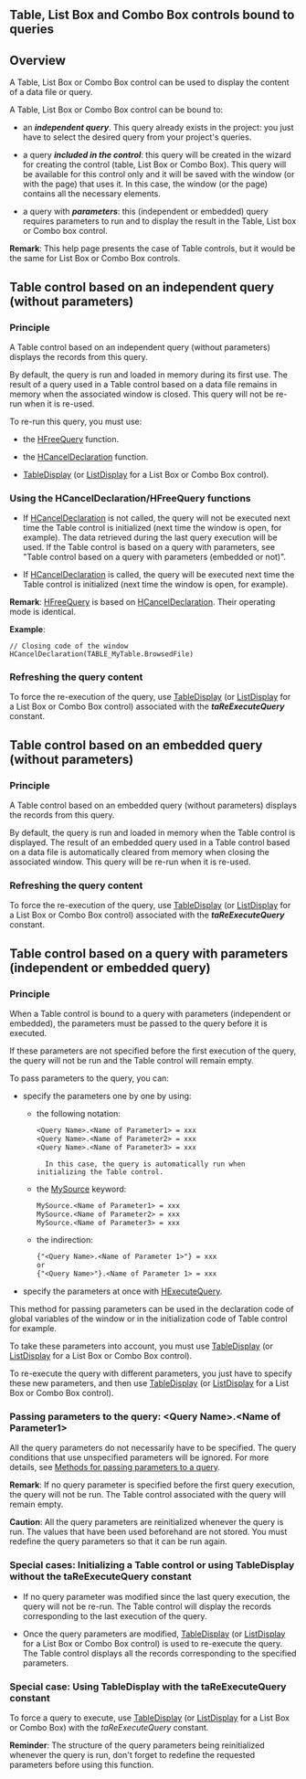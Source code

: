 
## Table, List Box and Combo Box controls bound to queries
			



<a name="NOTE1"></a>
<a name="NOTE1_1"></a>


## Overview
<a name="overview_ELTTEXTE000267"></a>
A Table, List Box or Combo Box control can be used to display the content of a data file or query.

A Table, List Box or Combo Box control can be bound to:

- an ***independent query***. This query already exists in the project: you just have to select the desired query from your project's queries.

- a query ***included in the control***: this query will be created in the wizard for creating the control (table, List Box or Combo Box). This query will be available for this control only and it will be saved with the window (or with the page) that uses it. In this case, the window (or the page) contains all the necessary elements.

- a query with ***parameters***: this (independent or embedded) query requires parameters to run and to display the result in the Table, List box or Combo box control.




**Remark**: This help page presents the case of Table controls, but it would be the same for List Box or Combo Box controls.



<a name="NOTE2"></a>
<a name="NOTE2_1"></a>


## Table control based on an independent query (without parameters)
<a name="table_control_based_independent_query_without_parameters_ELTTEXTE000291"></a>


### Principle
<a name="principle_ELTPARAGRAPHE000037"></a>

A Table control based on an independent query (without parameters) displays the records from this query.

By default, the query is run and loaded in memory during its first use. The result of a query used in a Table control based on a data file remains in memory when the associated window is closed. This query will not be re-run when it is re-used.

To re-run this query, you must use:

- the [HFreeQuery](../WDLang4/1000019374.md) function.

- the [HCancelDeclaration](../WDLang4/3044174.md) function.

- [TableDisplay](../WDLang1/3074003.md) (or [ListDisplay](../WDLang1/3049005.md) for a List Box or Combo Box control).



<a name="NOTE2_2"></a>


### Using the HCancelDeclaration/HFreeQuery functions
<a name="using_the_hcanceldeclarationhfreequery_functions_ELTPARAGRAPHE000065"></a>

- If [HCancelDeclaration](../WDLang4/3044174.md) is not called, the query will not be executed next time the Table control is initialized (next time the window is open, for example). The data retrieved during the last query execution will be used. If the Table control is based on a query with parameters, see "Table control based on a query with parameters (embedded or not)".

- If [HCancelDeclaration](../WDLang4/3044174.md) is called, the query will be executed next time the Table control is initialized (next time the window is open, for example).




**Remark**: [HFreeQuery](../WDLang4/1000019374.md) is based on [HCancelDeclaration](../WDLang4/3044174.md). Their operating mode is identical. 

**Example**: 


```wl
// Closing code of the window
HCancelDeclaration(TABLE_MyTable.BrowsedFile)
```

<a name="NOTE2_3"></a>


### Refreshing the query content
<a name="refreshing_the_query_content_ELTPARAGRAPHE000093"></a>

To force the re-execution of the query, use [TableDisplay](../WDLang1/3074003.md) (or [ListDisplay](../WDLang1/3049005.md) for a List Box or Combo Box control) associated with the ***taReExecuteQuery*** constant.

<a name="NOTE3"></a>
<a name="NOTE3_1"></a>


## Table control based on an embedded query (without parameters)
<a name="table_control_based_embedded_query_without_parameters_ELTTEXTE000327"></a>


### Principle
<a name="principle_ELTPARAGRAPHE000108"></a>

A Table control based on an embedded query (without parameters) displays the records from this query.

By default, the query is run and loaded in memory when the Table control is displayed. The result of an embedded query used in a Table control based on a data file is automatically cleared from memory when closing the associated window. This query will be re-run when it is re-used.
<a name="NOTE3_2"></a>


### Refreshing the query content
<a name="refreshing_the_query_content_ELTPARAGRAPHE000117"></a>

To force the re-execution of the query, use [TableDisplay](../WDLang1/3074003.md) (or [ListDisplay](../WDLang1/3049005.md) for a List Box or Combo Box control) associated with the ***taReExecuteQuery*** constant.

<a name="NOTE4"></a>
<a name="NOTE4_1"></a>


## Table control based on a query with parameters (independent or embedded query)
<a name="table_control_based_query_with_parameters_independent_embedded_query_ELTTEXTE000357"></a>


### Principle
<a name="principle_ELTPARAGRAPHE000132"></a>

When a Table control is bound to a query with parameters (independent or embedded), the parameters must be passed to the query before it is executed.

If these parameters are not specified before the first execution of the query, the query will not be run and the Table control will remain empty.

To pass parameters to the query, you can:

- specify the parameters one by one by using:

	- the following notation: 
			
		```txt
		<Query Name>.<Name of Parameter1> = xxx
		<Query Name>.<Name of Parameter2> = xxx
		<Query Name>.<Name of Parameter3> = xxx
		```

			In this case, the query is automatically run when initializing the Table control.

	- the [MySource](../Motscles/1511001.md) keyword:
			
		```txt
		MySource.<Name of Parameter1> = xxx
		MySource.<Name of Parameter2> = xxx
		MySource.<Name of Parameter3> = xxx
		```


	- the indirection:
			
		```txt
		{"<Query Name>.<Name of Parameter 1>"} = xxx
		or
		{"<Query Name>"}.<Name of Parameter 1> = xxx
		```





- specify the parameters at once with [HExecuteQuery](../WDLang4/3044080.md).




This method for passing parameters can be used in the declaration code of global variables of the window or in the initialization code of Table control for example.

To take these parameters into account, you must use [TableDisplay](../WDLang1/3074003.md) (or [ListDisplay](../WDLang1/3049005.md) for a List Box or Combo Box control).

To re-execute the query with different parameters, you just have to specify these new parameters, and then use [TableDisplay](../WDLang1/3074003.md) (or [ListDisplay](../WDLang1/3049005.md) for a List Box or Combo Box control).
<a name="NOTE4_2"></a>


### Passing parameters to the query: &lt;Query Name&gt;.&lt;Name of Parameter1&gt; 
<a name="passing_parameters_the_query_ELTPARAGRAPHE000182"></a>

All the query parameters do not necessarily have to be specified. The query conditions that use unspecified parameters will be ignored. For more details, see [Methods for passing parameters to a query](../Editeurs/2032050.md).

**Remark**: If no query parameter is specified before the first query execution, the query will not be run. The Table control associated with the query will remain empty.

**Caution**: All the query parameters are reinitialized whenever the query is run. The values that have been used beforehand are not stored. You must redefine the query parameters so that it can be run again.
<a name="NOTE4_3"></a>


### Special cases: Initializing a Table control or using TableDisplay without the taReExecuteQuery constant
<a name="special_cases_initializing_table_control_using_tabledisplay_without_the_tareexecutequery_constant_ELTPARAGRAPHE000196"></a>

- If no query parameter was modified since the last query execution, the query will not be re-run. The Table control will display the records corresponding to the last execution of the query.

- Once the query parameters are modified, [TableDisplay](../WDLang1/3074003.md) (or [ListDisplay](../WDLang1/3049005.md) for a List Box or Combo Box control) is used to re-execute the query. The Table control displays all the records corresponding to the specified parameters.



<a name="NOTE4_4"></a>


### Special case: Using TableDisplay with the taReExecuteQuery constant
<a name="special_case_using_tabledisplay_with_the_tareexecutequery_constant_ELTPARAGRAPHE000210"></a>

To force a query to execute, use [TableDisplay](../WDLang1/3074003.md) (or [ListDisplay](../WDLang1/3049005.md) for a List Box or Combo Box) with the *taReExecuteQuery* constant.

**Reminder**: The structure of the query parameters being reinitialized whenever the query is run, don't forget to redefine the requested parameters before using this function.


